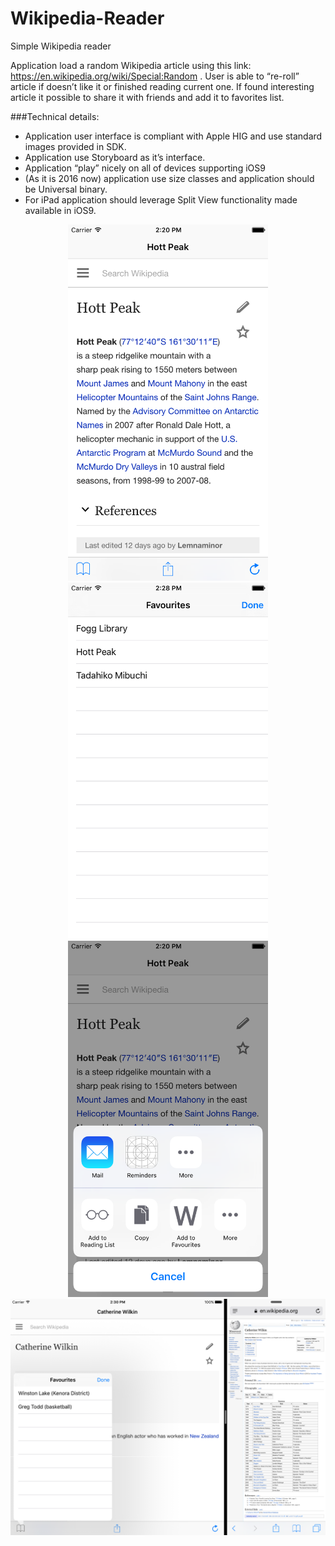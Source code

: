 # Wikipedia-Reader
Simple Wikipedia reader 

Application load a random Wikipedia article using this link: https://en.wikipedia.org/wiki/Special:Random . User is able to “re-roll” article if doesn’t like it or finished reading current one. If found interesting article it possible to share it with friends and add it to favorites list.
 
###Technical details:
- Application user interface is compliant with Apple HIG and use standard images provided in SDK.
- Application use Storyboard as it’s interface.
- Application “play” nicely on all of devices supporting iOS9 
- (As it is 2016 now) application use size classes and application should be Universal binary.
- For iPad application should leverage Split View functionality made available in iOS9.

<p align="center">
  <img src="random-article-iphone.png" title="Random Article" width="320px"><br/>
  <img src="favourites-list-iphone.png" title="Favourites List" width="320px"> <br/>
  <img src="share-and-favourites-iphone.png" title="Share and Add to Favourites" width="320px"> <br/>
  <img src="ipad.png" title="iPad" width="1024px">
</p>